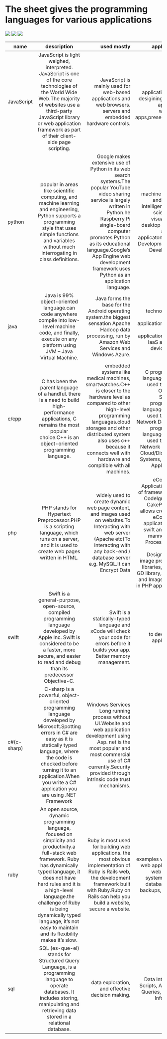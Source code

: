 # The sheet gives the programming languages for various applications
![](https://dzone.com/storage/temp/12611063-programming-languages.png)
![](https://devopscube.com/wp-content/uploads/2017/12/best-programming-2018-768x427.png)
![](http://www.scmgalaxy.com/tutorials/wp-content/uploads/2017/04/top-10-scripting-languages-.png
)









| name       | description         | used mostly  |  applications  |
| ------------- |:-------------:| -----:| --------:|
|  JavaScript     | JavaScript is light weighed, interpreted. JavaScript is one of the core technologies of the World Wide Web.The majority of websites use a third-party JavaScript library or web application framework as part of their client-side page scripting. | JavaScript is mainly used for web-based applications and web browsers. servers and embedded hardware controls.|web applications,web desigining,gaming app,smart wateches apps,presentations. |
|  python      |  popular in areas like scientific computing, and machine learning and engineering, Python supports a programming style that uses simple functions and variables without much interrogating in class definitions.     |  Google makes extensive use of Python in its web search systems.The popular YouTube video sharing service is largely written in Python.he Raspberry Pi single-board computer promotes Python as its educational language.Google’s App Engine web development framework uses Python as an application language. | machine learning and artificial intelligence, data science and visualization, desktop gui, web scraping applicatons. Game Development, web Development. |
| java |   Java is 99% object-oriented language.can code anywhere compile into low-level machine code, and finally, execute on any platform using JVM – Java Virtual Machine.     |    Java forms the base for the Android operating system.the biggest sensation Apache Hadoop data processing, run by Amazon Web Services and Windows Azure. | big data technology, 3D games applications, cloud based applications(SaaS, IaaS and PaaS devlopment). |
| c/cpp | C has been the parent language of a handful. there is a need to build high-performance applications, C remains the most popular choice.C++ is an object-oriented programming language. |	embedded systems like medical machines, smartwatches.C++ is closer to the hardware level as compared to other high-level programming languages.cloud storages and other distributed system also uses c++ because it connects well with hardawre and compitible with all machines. |C programming language can be used to design Operating System.C programming language can be used to design Network Devices.C programming language can be used to design Network Devices. Cloud/Distributed Systems, Banking Applications.   |
| php		 |	PHP stands for Hypertext Preprocessor.PHP is a scripting language, which runs on a server, and it is used to create web pages written in HTML.		|	 widely used to create dynamic web page content, and images used on websites.To Interacting with web server (Apache etc)To interacting with any back-end / database server e.g. MySQL.It can Encrypt Data		| eCommerce Applications:  use of frameworks like CodeIgniter and CakePHP, PHP allows creation of eCommerce applications in a swift and simple manner.Image Processing and Graphic Design:various image processing libraries, such as GD library, Imagine and ImageMagick, in PHP applications 	|
| swift |	Swift is a general-purpose, open-source, compiled programming language developed by Apple Inc. Swift is considered to be a faster, more secure, and easier to read and debug than its predecessor Objective-C.	|	Swift is a statically-typed language and xCode will check your code for errors before it builds your app. Better memory management.			| to develop ios applications.	  | 
|c#(c-sharp) |	C-sharp is a powerful, object-oriented programming language developed by Microsoft.Spotting errors in C# are easy as it is statically typed language, where the code is checked before turning it to an application.When you write a C# application you are using .NET Framework 		|	Windows Services Long running process without UI.Website and web application development using Asp. net is the most popular and most commercial use of C# currently.Security provided through intrinsic code trust mechanisms.				|	- |
| ruby	 | An open source, dynamic programming language, focused on simplicity and productivity.a full-stack web framework. Ruby has dynamically typed language, it does not have hard rules and it is a high-level language.the challenge of Ruby is being dynamically typed language, it’s not easy to maintain and its flexibility makes it’s slow.			| Ruby is most used for building web applications. the most obvious implementation of Ruby is Rails web, the development framework built with Ruby.Ruby on Rails can help you build a website, secure a website.| examples would be web applications, web servers, system utilities, database work, backups, parsing.	 | 
| sql		| SQL (es-que-el) stands for Structured Query Language, is a programming language to operate databases. It includes storing, manipulating and retrieving data stored in a relational database. 	| data exploration, and effective decision making.| Data Integration Scripts, Analytical Queries, Retrieve Information	 |

